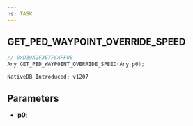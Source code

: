 ```yaml
---
ns: TASK
---
```

## GET_PED_WAYPOINT_OVERRIDE_SPEED

```c
// 0xD39A2F3E7FCAFF08
Any GET_PED_WAYPOINT_OVERRIDE_SPEED(Any p0);
```

```
NativeDB Introduced: v1207
```

## Parameters
* **p0**:

